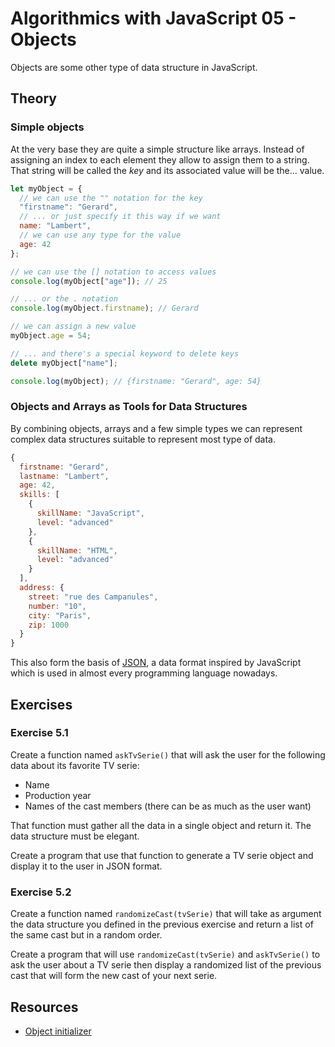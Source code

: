 
# Algorithmics with JavaScript 05 - Objects

Objects are some other type of data structure in JavaScript.

## Theory

### Simple objects

At the very base they are quite a simple structure like arrays. Instead of assigning an index to each element they allow to assign them to a string. That string will be called the *key* and its associated value will be the... value.

```javascript
let myObject = {
  // we can use the "" notation for the key
  "firstname": "Gerard",
  // ... or just specify it this way if we want
  name: "Lambert",
  // we can use any type for the value
  age: 42
};

// we can use the [] notation to access values
console.log(myObject["age"]); // 25

// ... or the . notation
console.log(myObject.firstname); // Gerard

// we can assign a new value
myObject.age = 54;

// ... and there's a special keyword to delete keys
delete myObject["name"];

console.log(myObject); // {firstname: "Gerard", age: 54}
```

### Objects and Arrays as Tools for Data Structures

By combining objects, arrays and a few simple types we can represent complex data structures suitable to represent most type of data.

```javascript
{
  firstname: "Gerard",
  lastname: "Lambert",
  age: 42,
  skills: [
    {
      skillName: "JavaScript",
      level: "advanced"
    },
    {
      skillName: "HTML",
      level: "advanced"
    }
  ],
  address: {
    street: "rue des Campanules",
    number: "10",
    city: "Paris",
    zip: 1000
  }
}
```

This also form the basis of [JSON](https://en.wikipedia.org/wiki/JSON), a data format inspired by JavaScript which is used in almost every programming language nowadays.

## Exercises

### Exercise 5.1

Create a function named `askTvSerie()` that will ask the user for the following data about its favorite TV serie:

* Name
* Production year
* Names of the cast members (there can be as much as the user want)

That function must gather all the data in a single object and return it. The data structure must be elegant.

Create a program that use that function to generate a TV serie object and display it to the user in JSON format.

### Exercise 5.2

Create a function named `randomizeCast(tvSerie)` that will take as argument the data structure you defined in the previous exercise and return a list of the same cast but in a random order.

Create a program that will use `randomizeCast(tvSerie)` and `askTvSerie()` to ask the user about a TV serie then display a randomized list of the previous cast that will form the new cast of your next serie.

## Resources

* [Object initializer](https://developer.mozilla.org/en-US/docs/Web/JavaScript/Reference/Operators/Object_initializer)